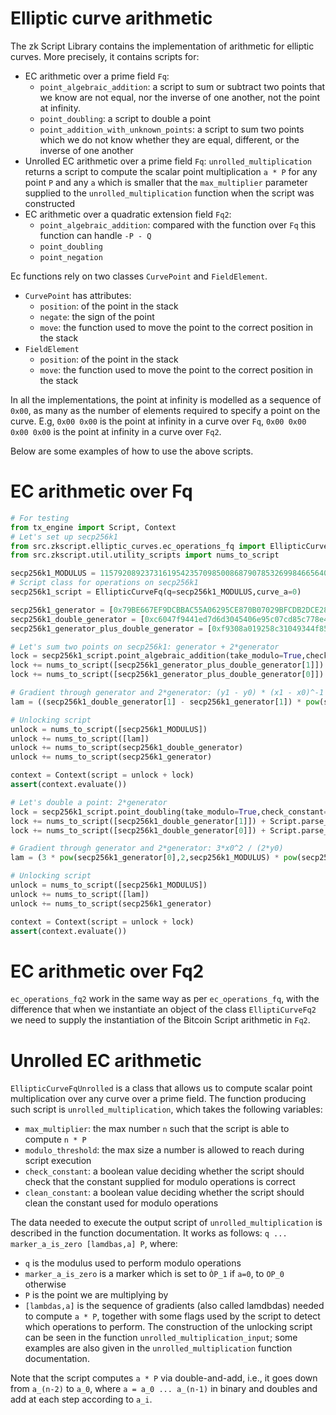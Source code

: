# Elliptic curve arithmetic

The zk Script Library contains the implementation of arithmetic for elliptic curves. More precisely, it contains scripts for:
- EC arithmetic over a prime field `Fq`:
    - `point_algebraic_addition`: a script to sum or subtract two points that we know are not equal, nor the inverse of one another, not the point at infinity.
    - `point_doubling`: a script to double a point
    - `point_addition_with_unknown_points`: a script to sum two points which we do not know whether they are equal, different, or the inverse of one another
- Unrolled EC arithmetic over a prime field `Fq`: `unrolled_multiplication` returns a script to compute the scalar point multiplication `a * P` for any point `P` and any `a` which is smaller that the `max_multiplier` parameter supplied to the `unrolled_multiplication` function when the script was constructed
- EC arithmetic over a quadratic extension field `Fq2`:
    - `point_algebraic_addition`: compared with the function over `Fq` this function can handle `-P - Q`
    - `point_doubling`
    - `point_negation`

Ec functions rely on two classes `CurvePoint` and `FieldElement`.
- `CurvePoint` has attributes:
    - `position`: of the point in the stack
    - `negate`: the sign of the point
    - `move`: the function used to move the point to the correct position in the stack
- `FieldElement`
    - `position`: of the point in the stack
    - `move`: the function used to move the point to the correct position in the stack


 In all the implementations, the point at infinity is modelled as a sequence of `0x00`, as many as the number of elements required to specify a point on the curve. E.g, `0x00 0x00` is the point at infinity in a curve over `Fq`, `0x00 0x00 0x00 0x00` is the point at infinity in a curve over `Fq2`.

 Below are some examples of how to use the above scripts.

 # EC arithmetic over Fq

 ```python
# For testing
from tx_engine import Script, Context
# Let's set up secp256k1
from src.zkscript.elliptic_curves.ec_operations_fq import EllipticCurveFq
from src.zkscript.util.utility_scripts import nums_to_script

secp256k1_MODULUS = 115792089237316195423570985008687907853269984665640564039457584007908834671663
# Script class for operations on secp256k1
secp256k1_script = EllipticCurveFq(q=secp256k1_MODULUS,curve_a=0)

secp256k1_generator = [0x79BE667EF9DCBBAC55A06295CE870B07029BFCDB2DCE28D959F2815B16F81798, 0x483ada7726a3c4655da4fbfc0e1108a8fd17b448a68554199c47d08ffb10d4b8]
secp256k1_double_generator = [0xc6047f9441ed7d6d3045406e95c07cd85c778e4b8cef3ca7abac09b95c709ee5,0x1ae168fea63dc339a3c58419466ceaeef7f632653266d0e1236431a950cfe52a]
secp256k1_generator_plus_double_generator = [0xf9308a019258c31049344f85f89d5229b531c845836f99b08601f113bce036f9, 0x388f7b0f632de8140fe337e62a37f3566500a99934c2231b6cb9fd7584b8e672]

# Let's sum two points on secp256k1: generator + 2*generator
lock = secp256k1_script.point_algebraic_addition(take_modulo=True,check_constant=True,clean_constant=True, is_addition=True)
lock += nums_to_script([secp256k1_generator_plus_double_generator[1]]) + Script.parse_string('OP_EQUALVERIFY')
lock += nums_to_script([secp256k1_generator_plus_double_generator[0]]) + Script.parse_string('OP_EQUAL')

# Gradient through generator and 2*generator: (y1 - y0) * (x1 - x0)^-1
lam = ((secp256k1_double_generator[1] - secp256k1_generator[1]) * pow(secp256k1_double_generator[0] - secp256k1_generator[0],-1,secp256k1_MODULUS)) % secp256k1_MODULUS

# Unlocking script
unlock = nums_to_script([secp256k1_MODULUS])
unlock += nums_to_script([lam])
unlock += nums_to_script(secp256k1_double_generator)
unlock += nums_to_script(secp256k1_generator)

context = Context(script = unlock + lock)
assert(context.evaluate())

# Let's double a point: 2*generator
lock = secp256k1_script.point_doubling(take_modulo=True,check_constant=True,clean_constant=True)
lock += nums_to_script([secp256k1_double_generator[1]]) + Script.parse_string('OP_EQUALVERIFY')
lock += nums_to_script([secp256k1_double_generator[0]]) + Script.parse_string('OP_EQUAL')

# Gradient through generator and 2*generator: 3*x0^2 / (2*y0)
lam = (3 * pow(secp256k1_generator[0],2,secp256k1_MODULUS) * pow(secp256k1_generator[1] * 2, -1, secp256k1_MODULUS)) % secp256k1_MODULUS

# Unlocking script
unlock = nums_to_script([secp256k1_MODULUS])
unlock += nums_to_script([lam])
unlock += nums_to_script(secp256k1_generator)

context = Context(script = unlock + lock)
assert(context.evaluate())
```

# EC arithmetic over Fq2

`ec_operations_fq2` work in the same way as per `ec_operations_fq`, with the difference that when we instantiate an object of the class `ElliptiCurveFq2` we need to supply the instantiation of the Bitcoin Script arithmetic in `Fq2`.

# Unrolled EC arithmetic

`EllipticCurveFqUnrolled` is a class that allows us to compute scalar point multiplication over any curve over a prime field. The function producing such script is `unrolled_multiplication`, which takes the following variables:
- `max_multiplier`: the max number `n` such that the script is able to compute `n * P`
- `modulo_threshold`: the max size a number is allowed to reach during script execution
- `check_constant`: a boolean value deciding whether the script should check that the constant supplied for modulo operations is correct
- `clean_constant`: a boolean value deciding whether the script should clean the constant used for modulo operations

The data needed to execute the output script of `unrolled_multiplication` is described in the function documentation. It works as follows: `q ... marker_a_is_zero [lamdbas,a] P`, where:
- `q` is the modulus used to perform modulo operations
- `marker_a_is_zero` is a marker which is set to `ÒP_1` if `a=0`, to `OP_0` otherwise
- `P` is the point we are multiplying by
- `[lambdas,a]` is the sequence of gradients (also called lamdbdas) needed to compute `a * P`, together with some flags used by the script to detect which operations to perform. The construction of the unlocking script can be seen in the function `unrolled_multiplication_input`; some examples are also given in the `unrolled_multiplication` function documentation.

Note that the script computes `a * P` via double-and-add, i.e., it goes down from `a_(n-2)` to `a_0`, where `a = a_0 ... a_(n-1)` in binary and doubles and add at each step according to `a_i`. 